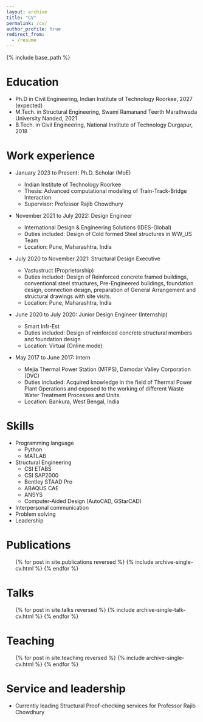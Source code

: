 ```yaml
---
layout: archive
title: "CV"
permalink: /cv/
author_profile: true
redirect_from:
  - /resume
---
```


{% include base_path %}

Education
======
* Ph.D in Civil Engineering, Indian Institute of Technology Roorkee, 2027 (expected)
* M.Tech. in Structural Engineering, Swami Ramanand Teerth Marathwada University Nanded, 2021
* B.Tech. in Civil Engineering, National Institute of Technology Durgapur, 2018

Work experience
======
* January 2023 to Present: Ph.D. Scholar (MoE)
  * Indian Institute of Technology Roorkee
  * Thesis: Advanced computational modeling of Train-Track-Bridge Interaction 
  * Supervisor: Professor Rajib Chowdhury

* November 2021 to July 2022: Design Engineer
  * International Design & Engineering Solutions (IDES-Global)
  * Duties included: Design of Cold formed Steel structures in WW_US Team
  * Location: Pune, Maharashtra, India

* July 2020 to November 2021: Structural Design Executive
  * Vastustruct (Proprietorship)
  * Duties included: Design of Reinforced concrete framed buildings, conventional steel structures, Pre-Engineered buildings, foundation design, connection design, preparation of General Arrangement and structural drawings with site visits.
  * Location: Pune, Maharashtra, India

* June 2020 to July 2020: Junior Design Engineer (Internship)
  * Smart Infr-Est
  * Duties included: Design of reinforced concrete structural members and foundation design
  * Location: Virtual (Online mode)

* May 2017 to June 2017: Intern
  * Mejia Thermal Power Station (MTPS), Damodar Valley Corporation (DVC)
  * Duties included: Acquired knowledge in the field of Thermal Power Plant Operations and exposed to the working of different Waste Water Treatment Processes and Units.
  * Location: Bankura, West Bengal, India

Skills
======
* Programming language
  * Python
  * MATLAB
* Structural Engineering
  * CSI ETABS
  * CSI SAP2000
  * Bentley STAAD Pro
  * ABAQUS CAE
  * ANSYS
  * Computer-Aided Design (AutoCAD, GStarCAD)
* Interpersonal communication
* Problem solving
* Leadership

Publications
======
  <ul>{% for post in site.publications reversed %}
    {% include archive-single-cv.html %}
  {% endfor %}</ul>
  
Talks
======
  <ul>{% for post in site.talks reversed %}
    {% include archive-single-talk-cv.html  %}
  {% endfor %}</ul>
  
Teaching
======
  <ul>{% for post in site.teaching reversed %}
    {% include archive-single-cv.html %}
  {% endfor %}</ul>
  
Service and leadership
======
* Currently leading Structural Proof-checking services for Professor Rajib Chowdhury
